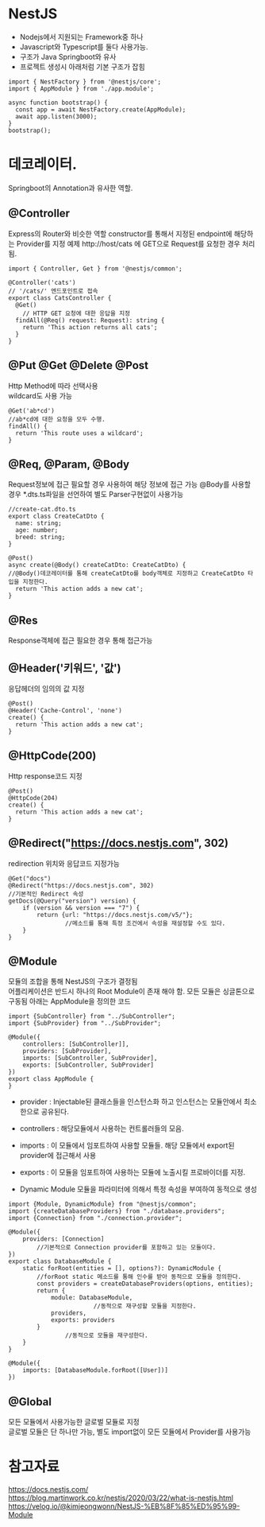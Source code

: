 
# NestJS

* Nodejs에서 지원되는 Framework중 하나 
* Javascript와 Typescript를 둘다 사용가능.
* 구조가 Java Springboot와 유사
* 프로젝트 생성시 아래처럼 기본 구조가 잡힘
```
import { NestFactory } from '@nestjs/core';
import { AppModule } from './app.module';
    
async function bootstrap() {
  const app = await NestFactory.create(AppModule);
  await app.listen(3000);
}
bootstrap();
```

# 데코레이터.
Springboot의 Annotation과 유사한 역할.

## @Controller 
Express의 Router와 비슷한 역할
constructor를 통해서 지정된 endpoint에 해당하는 Provider를 지정
예제 http://host/cats 에 GET으로 Request를 요청한 경우 처리됨.
```
import { Controller, Get } from '@nestjs/common';

@Controller('cats')
// '/cats/' 엔드포인트로 접속
export class CatsController {
  @Get()
	// HTTP GET 요청에 대한 응답을 지정
  findAll(@Req() request: Request): string {
    return 'This action returns all cats';
  }
}
```
## @Put @Get @Delete @Post
Http Method에 따라 선택사용  
wildcard도 사용 가능
```
@Get('ab*cd')
//ab*cd에 대한 요청을 모두 수행.
findAll() {
  return 'This route uses a wildcard';
}
```
## @Req, @Param, @Body
Request정보에 접근 필요할 경우 사용하여 해당 정보에 접근 가능
@Body를 사용할 경우 *.dts.ts파일을 선언하여 별도 Parser구현없이 사용가능
```
//create-cat.dto.ts
export class CreateCatDto {
  name: string;
  age: number;
  breed: string;
}

@Post()
async create(@Body() createCatDto: CreateCatDto) {
//@Body()데코레이터를 통해 createCatDto를 body객체로 지정하고 CreateCatDto 타입을 지정한다.
  return 'This action adds a new cat';
}
```

## @Res
Response객체에 접근 필요한 경우 통해 접근가능

## @Header('키워드', '값')
응답헤더의 임의의 값 지정
```
@Post()
@Header('Cache-Control', 'none')
create() {
  return 'This action adds a new cat';
}
```
## @HttpCode(200)
Http response코드 지정
```
@Post()
@HttpCode(204)
create() {
  return 'This action adds a new cat';
}
```
## @Redirect("https://docs.nestjs.com", 302)
redirection 위치와 응답코드 지정가능
```
@Get("docs")
@Redirect("https://docs.nestjs.com", 302)
//기본적인 Redirect 속성
getDocs(@Query("version") version) {
    if (version && version === "7") {
        return {url: "https://docs.nestjs.com/v5/"};
				//메소드를 통해 특정 조건에서 속성을 재설정할 수도 있다.
    }
}
```

## @Module
모듈의 조합을 통해 NestJS의 구조가 결정됨  
어플리케이션은 반드시 하나의 Root Module이 존재 해야 함. 
모든 모듈은 싱글톤으로 구동됨
아래는 AppModule을 정의한 코드

```
import {SubController} from "../SubController";
import {SubProvider} from "../SubProvider";

@Module({
    controllers: [SubController]],
    providers: [SubProvider],
    imports: [SubController, SubProvider],
    exports: [SubController, SubProvider]
})
export class AppModule {
}
```
* provider : Injectable된 클래스들을 인스턴스화 하고 인스턴스는 모듈안에서 최소한으로 공유된다.
* controllers : 해당모듈에서 사용하는 컨트롤러들의 모음.
* imports : 이 모듈에서 임포트하여 사용할 모듈들. 해당 모듈에서 export된 provider에 접근해서 사용
* exports : 이 모듈을 임포트하여 사용하는 모듈에 노출시킬 프로바이더를 지정.

* Dynamic Module
모듈을 파라미터에 의해서 특정 속성을 부여하여 동적으로 생성 
```
import {Module, DynamicModule} from "@nestjs/common";
import {createDatabaseProviders} from "./database.providers";
import {Connection} from "./connection.provider";

@Module({
    providers: [Connection]
		//기본적으로 Connection provider를 포함하고 있는 모듈이다.
})
export class DatabaseModule {
    static forRoot(entities = [], options?): DynamicModule {
		//forRoot static 메소드를 통해 인수를 받아 동적으로 모듈을 정의한다.
        const providers = createDatabaseProviders(options, entities);
        return {
            module: DatabaseModule,
						//동적으로 재구성할 모듈을 지정한다.
            providers,
            exports: providers
        }
				//동적으로 모듈을 재구성한다.
    }
}

@Module({
    imports: [DatabaseModule.forRoot([User])]
})
```

## @Global
모든 모듈에서 사용가능한 글로벌 모듈로 지정  
글로벌 모듈은 단 하나만 가능, 별도 import없이 모든 모듈에서 Provider를 사용가능  

# 참고자료
https://docs.nestjs.com/
https://blog.martinwork.co.kr/nestjs/2020/03/22/what-is-nestjs.html
https://velog.io/@kimjeongwonn/NestJS-%EB%8F%85%ED%95%99-Module